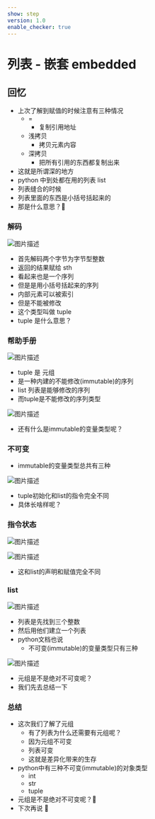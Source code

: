 ```yaml
---
show: step
version: 1.0
enable_checker: true
---
```


# 列表 - 嵌套 embedded

## 回忆

- 上次了解到赋值的时候注意有三种情况
  - = 
	- 复制引用地址
  - 浅拷贝 
	- 拷贝元素内容
  - 深拷贝 
	- 把所有引用的东西都复制出来
- 这就是所谓深的地方
- python 中到处都在用的列表 list
- 列表缝合的时候
- 列表里面的东西是小括号括起来的
- 那是什么意思？🤔

### 解码

![图片描述](https://doc.shiyanlou.com/courses/uid1190679-20220623-1655966587711)

- 首先解码两个字节为字节型整数
- 返回的结果赋给 sth
- 看起来也是一个序列
- 但是是用小括号括起来的序列
- 内部元素可以被索引
- 但是不能被修改
- 这个类型叫做 tuple
- tuple 是什么意思？

### 帮助手册

![图片描述](https://doc.shiyanlou.com/courses/uid1190679-20210830-1630285235154)

- tuple 是 元组
- 是一种内建的不能修改(immutable)的序列
- list 列表是能够修改的序列
- 而tuple是不能修改的序列类型

![图片描述](https://doc.shiyanlou.com/courses/uid1190679-20220707-1657157342648)

- 还有什么是immutable的变量类型呢？

### 不可变

- immutable的变量类型总共有三种

![图片描述](https://doc.shiyanlou.com/courses/uid1190679-20220730-1659140186573)

- tuple初始化和list的指令完全不同
- 具体长啥样呢？

### 指令状态

![图片描述](https://doc.shiyanlou.com/courses/uid1190679-20220730-1659142732813)

![图片描述](https://doc.shiyanlou.com/courses/uid1190679-20220730-1659142744562)

- 这和list的声明和赋值完全不同

### list

![图片描述](https://doc.shiyanlou.com/courses/uid1190679-20220730-1659140576631)

- 列表是先找到三个整数
- 然后用他们建立一个列表
- python文档也说
	- 不可变(immutable)的变量类型只有三种

![图片描述](https://doc.shiyanlou.com/courses/uid1190679-20220730-1659140225155)

- 元组是不是绝对不可变呢？
- 我们先去总结一下

### 总结

- 这次我们了解了元组
	- 有了列表为什么还需要有元组呢？
	- 因为元组不可变
	- 列表可变
	- 这就是差异化带来的生存
- python中有三种不可变(immutable)的对象类型
	- int
	- str
	- tuple
- 元组是不是绝对不可变呢？🤔
- 下次再说 👋
